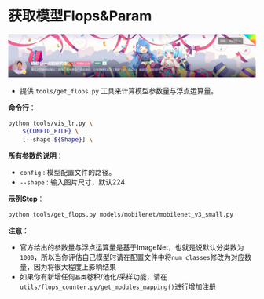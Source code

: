 获取模型Flops&Param
===========================

[![BILIBILI](https://raw.githubusercontent.com/Fafa-DL/readme-data/main/Bilibili.png)](https://space.bilibili.com/46880349)
- 提供 `tools/get_flops.py` 工具来计算模型参数量与浮点运算量。

**命令行**：

```bash
python tools/vis_lr.py \
    ${CONFIG_FILE} \
    [--shape ${Shape}] \
```

**所有参数的说明**：

- `config` : 模型配置文件的路径。
- `--shape` : 输入图片尺寸，默认224


**示例Step**：

```bash
python tools/get_flops.py models/mobilenet/mobilenet_v3_small.py
```

**注意**：

- 官方给出的参数量与浮点运算量是基于ImageNet，也就是说默认分类数为`1000`，所以当你评估自己模型时请在配置文件中将`num_classes`修改为对应数量，因为将很大程度上影响结果
- 如果你有新增任何`基类`卷积/池化/采样功能，请在`utils/flops_counter.py/get_modules_mapping()`进行增加注册
